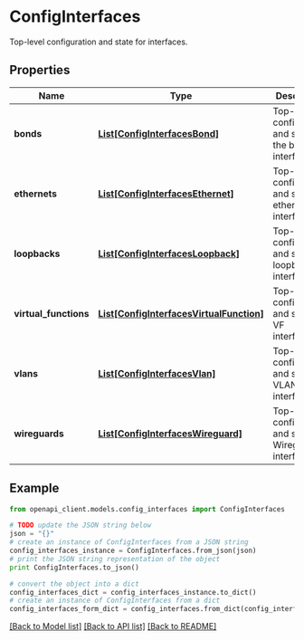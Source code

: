 # ConfigInterfaces

Top-level configuration and state for interfaces.

## Properties

Name | Type | Description | Notes
------------ | ------------- | ------------- | -------------
**bonds** | [**List[ConfigInterfacesBond]**](ConfigInterfacesBond.md) | Top-level configuration and state for the bond interfaces. | [optional] 
**ethernets** | [**List[ConfigInterfacesEthernet]**](ConfigInterfacesEthernet.md) | Top-level configuration and state for ethernet interfaces. | [optional] 
**loopbacks** | [**List[ConfigInterfacesLoopback]**](ConfigInterfacesLoopback.md) | Top-level configuration and state for loopback interfaces. | [optional] 
**virtual_functions** | [**List[ConfigInterfacesVirtualFunction]**](ConfigInterfacesVirtualFunction.md) | Top-level configuration and state for VF interfaces. | [optional] 
**vlans** | [**List[ConfigInterfacesVlan]**](ConfigInterfacesVlan.md) | Top-level configuration and state for VLAN interfaces. | [optional] 
**wireguards** | [**List[ConfigInterfacesWireguard]**](ConfigInterfacesWireguard.md) | Top-level configuration and state for Wireguard interfaces. | [optional] 

## Example

```python
from openapi_client.models.config_interfaces import ConfigInterfaces

# TODO update the JSON string below
json = "{}"
# create an instance of ConfigInterfaces from a JSON string
config_interfaces_instance = ConfigInterfaces.from_json(json)
# print the JSON string representation of the object
print ConfigInterfaces.to_json()

# convert the object into a dict
config_interfaces_dict = config_interfaces_instance.to_dict()
# create an instance of ConfigInterfaces from a dict
config_interfaces_form_dict = config_interfaces.from_dict(config_interfaces_dict)
```
[[Back to Model list]](../README.md#documentation-for-models) [[Back to API list]](../README.md#documentation-for-api-endpoints) [[Back to README]](../README.md)


